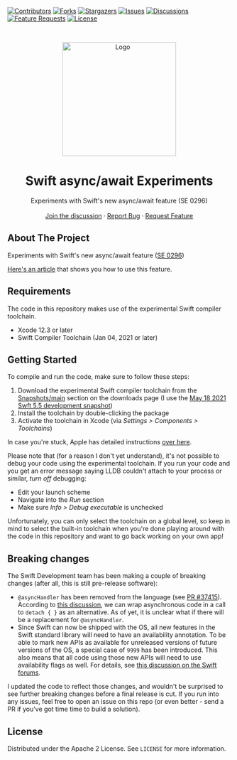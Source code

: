 <!-- PROJECT SHIELDS -->
[![Contributors][contributors-shield]][contributors-url]
[![Forks][forks-shield]][forks-url]
[![Stargazers][stars-shield]][stars-url]
[![Issues][issues-shield]][issues-url]
[![Discussions][discussions-shield]][discussions-url]
[![Feature Requests][featurerequest-shield]][featurerequest-url]
[![License][license-shield]][license-url]

<!-- PROJECT LOGO -->
<br />
<p align="center">
  <a href="https://github.com/peterfriese/Swift-Async-Await-Experiments">
    <img src="images/swift-logo-512.png" alt="Logo" width="256" height="256">
  </a>

  <h1 align="center">Swift async/await Experiments</h1>

  <p align="center">
    Experiments with Swift's new async/await feature (SE 0296)
    <br />
    <br />
    <a href="https://github.com/peterfriese/Swift-Async-Await-Experiments/discussions">Join the discussion</a>
    ·
    <a href="https://github.com/peterfriese/Swift-Async-Await-Experiments/issues">Report Bug</a>
    ·
    <a href="https://github.com/peterfriese/Swift-Async-Await-Experiments/issues">Request Feature</a>
  </p>
</p>


<!-- ABOUT THE PROJECT -->
## About The Project

Experiments with Swift's new async/await feature ([SE 0296](https://github.com/apple/swift-evolution/blob/main/proposals/0296-async-await.md))

[Here's an article](https://peterfriese.dev/async-await-in-swiftui/) that shows you how to use this feature.

## Requirements
The code in this repository makes use of the experimental Swift compiler toolchain.

* Xcode 12.3 or later
* Swift Compiler Toolchain (Jan 04, 2021 or later)

<!-- GETTING STARTED -->
## Getting Started

To compile and run the code, make sure to follow these steps:

1. Download the experimental Swift compiler toolchain from the [Snapshots/main](https://swift.org/download/#snapshots) section on the downloads page (I use the [May 18 2021 Swft 5.5 development snapshot](https://swift.org/builds/swift-5.5-branch/xcode/swift-5.5-DEVELOPMENT-SNAPSHOT-2021-05-18-a/swift-5.5-DEVELOPMENT-SNAPSHOT-2021-05-18-a-osx.pkg))
2. Install the toolchain by double-clicking the package
3. Activate the toolchain in Xcode (via _Settings > Components > Toolchains_)

In case you're stuck, Apple has detailed instructions [over here](https://developer.apple.com/library/archive/documentation/ToolsLanguages/Conceptual/Xcode_Overview/AlternativeToolchains.html).

Please note that (for a reason I don't yet understand), it's not possible to debug your code using the experimental toolchain. If you run your code and you get an error message saying LLDB couldn't attach to your process or similar, _turn off_ debugging:

* Edit your launch scheme
* Navigate into the _Run_ section
* Make sure _Info > Debug executable_ is unchecked

Unfortunately, you can only select the toolchain on a global level, so keep in mind to select the built-in toolchain when you're done playing around with the code in this repository and want to go back working on your own app!

## Breaking changes

The Swift Development team has been making a couple of breaking changes (after all, this is still pre-release software):
* `@asyncHandler` has been removed from the language (see [PR #37415](https://github.com/apple/swift/pull/37415)). According to [this discussion](https://forums.swift.org/t/new-concurrency-api-not-available-in-latest-toolchain/47389/2), we can wrap asynchronous code in a call to `detach { }` as an alternative. As of yet, it is unclear what if there will be a replacement for `@asyncHandler`.
* Since Swift can now be shipped with the OS, all new features in the Swift standard library will need to have an availability annotation. To be able to mark new APIs as available for unreleased versions of future versions of the OS, a special case of `9999` has been introduced. This also means that all code using those new APIs will need to use availability flags as well. For details, see [this discussion on the Swift forums](https://forums.swift.org/t/availability-and-the-standard-library/20932).

I updated the code to reflect those changes, and wouldn't be surprised to see further breaking changes before a final release is cut. If you run into any issues, feel free to open an issue on this repo (or even better - send a PR if you've got time time to build a solution).

<!-- LICENSE -->
## License

Distributed under the Apache 2 License. See `LICENSE` for more information.


<!-- MARKDOWN LINKS & IMAGES -->
<!-- https://www.markdownguide.org/basic-syntax/#reference-style-links -->
[contributors-shield]: https://img.shields.io/github/contributors/peterfriese/Swift-Async-Await-Experiments.svg?style=flat-square
[contributors-url]: https://github.com/peterfriese/Swift-Async-Await-Experiments/graphs/contributors
[forks-shield]: https://img.shields.io/github/forks/peterfriese/Swift-Async-Await-Experiments.svg?style=flat-square
[forks-url]: https://github.com/peterfriese/Swift-Async-Await-Experiments/network/members
[stars-shield]: https://img.shields.io/github/stars/peterfriese/Swift-Async-Await-Experiments.svg?style=flat-square
[stars-url]: https://github.com/peterfriese/Swift-Async-Await-Experiments/stargazers
[issues-shield]: https://img.shields.io/github/issues/peterfriese/Swift-Async-Await-Experiments.svg?style=flat-square
[issues-url]: https://github.com/peterfriese/Swift-Async-Await-Experiments/issues
[license-shield]: https://img.shields.io/github/license/peterfriese/Swift-Async-Await-Experiments.svg?style=flat-square
[license-url]: https://github.com/peterfriese/Swift-Async-Await-Experiments/blob/master/LICENSE.txt

[linkedin-shield]: https://img.shields.io/badge/-LinkedIn-black.svg?style=flat-square&logo=linkedin&colorB=555
[linkedin-url]: https://www.linkedin.com/in/peterfriese
[product-screenshot]: images/screenshot.png

[swift-shield]: https://img.shields.io/badge/swift-5.4_trunk-FA7343?logo=swift&color=FA7343&style=flat-square
[swift-url]: https://swift.org

[xcode-shield]: https://img.shields.io/badge/xcode-12.5_beta-1575F9?logo=Xcode&style=flat-square
[xcode-url]: https://developer.apple.com/xcode/

[featurerequest-url]: https://github.com/peterfriese/Swift-Async-Await-Experiments/issues/new?assignees=&labels=type%3A+feature+request&template=feature_request.md
[featurerequest-shield]: https://img.shields.io/github/issues/peterfriese/Swift-Async-Await-Experiments/feature-request?logo=github&style=flat-square
[discussions-url]: https://github.com/peterfriese/Swift-Async-Await-Experiments/discussions
[discussions-shield]: https://img.shields.io/badge/discussions-brightgreen?logo=github&style=flat-square